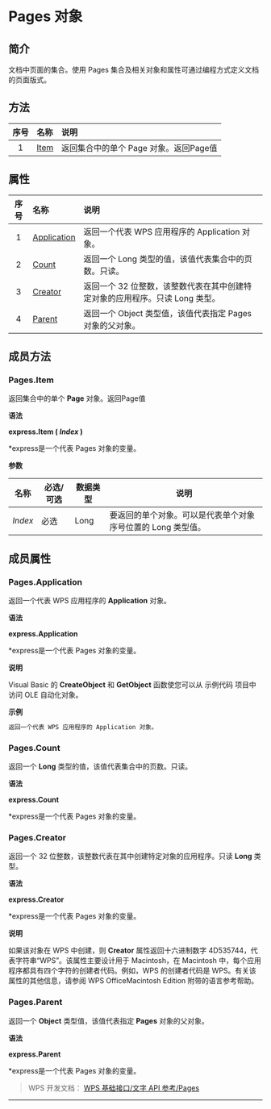 # Pages 对象

## 简介

文档中页面的集合。使用 Pages 集合及相关对象和属性可通过编程方式定义文档的页面版式。

## 方法

| 序号 | 名称                | 说明                                   |
|:----:|:--------------------|:---------------------------------------|
|  1   | [Item](#Pages.Item) | 返回集合中的单个 Page 对象。返回Page值 |

## 属性

| 序号 | 名称                              | 说明                                                                         |
|:----:|:----------------------------------|:-----------------------------------------------------------------------------|
|  1   | [Application](#Pages.Application) | 返回一个代表 WPS 应用程序的 Application 对象。                               |
|  2   | [Count](#Pages.Count)             | 返回一个 Long 类型的值，该值代表集合中的页数。只读。                         |
|  3   | [Creator](#Pages.Creator)         | 返回一个 32 位整数，该整数代表在其中创建特定对象的应用程序。只读 Long 类型。 |
|  4   | [Parent](#Pages.Parent)           | 返回一个 Object 类型值，该值代表指定 Pages 对象的父对象。                    |

## 成员方法

### Pages.Item

返回集合中的单个 **Page** 对象。返回Page值

**语法**

**express.Item ( *Index* )**

\*express是一个代表 Pages 对象的变量。

**参数**

| 名称    | 必选/可选 | 数据类型 | 说明                                                         |
|---------|-----------|----------|--------------------------------------------------------------|
| *Index* | 必选      | Long     | 要返回的单个对象。可以是代表单个对象序号位置的 Long 类型值。 |

## 成员属性

### Pages.Application

返回一个代表 WPS 应用程序的 **Application** 对象。

**语法**

**express.Application**

\*express是一个代表 Pages 对象的变量。

**说明**

Visual Basic 的 **CreateObject** 和 **GetObject** 函数使您可以从 示例代码 项目中访问 OLE 自动化对象。

**示例**

``` JavaScript
返回一个代表 WPS 应用程序的 Application 对象。
```

### Pages.Count

返回一个 **Long** 类型的值，该值代表集合中的页数。只读。

**语法**

**express.Count**

\*express是一个代表 Pages 对象的变量。

### Pages.Creator

返回一个 32 位整数，该整数代表在其中创建特定对象的应用程序。只读 **Long** 类型。

**语法**

**express.Creator**

\*express是一个代表 Pages 对象的变量。

**说明**

如果该对象在 WPS 中创建，则 **Creator** 属性返回十六进制数字 4D535744，代表字符串“WPS”。该属性主要设计用于 Macintosh，在 Macintosh 中，每个应用程序都具有四个字符的创建者代码。例如，WPS 的创建者代码是 WPS。有关该属性的其他信息，请参阅 WPS OfficeMacintosh Edition 附带的语言参考帮助。

### Pages.Parent

返回一个 **Object** 类型值，该值代表指定 **Pages** 对象的父对象。

**语法**

**express.Parent**

\*express是一个代表 Pages 对象的变量。

> WPS 开发文档： [WPS 基础接口/文字 API 参考/Pages](https://qn.cache.wpscdn.cn/encs/doc/office_v19/index.htm)

------------------------------------------------------------------------
